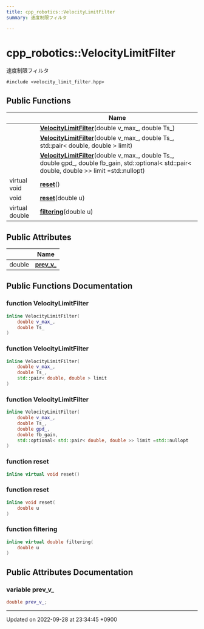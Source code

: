 ```yaml
---
title: cpp_robotics::VelocityLimitFilter
summary: 速度制限フィルタ 

---
```


# cpp_robotics::VelocityLimitFilter



速度制限フィルタ 


`#include <velocity_limit_filter.hpp>`

## Public Functions

|                | Name           |
| -------------- | -------------- |
| | **[VelocityLimitFilter](/cpp_robotics/doxybook/Classes/classcpp__robotics_1_1VelocityLimitFilter/#function-velocitylimitfilter)**(double v_max_, double Ts_) |
| | **[VelocityLimitFilter](/cpp_robotics/doxybook/Classes/classcpp__robotics_1_1VelocityLimitFilter/#function-velocitylimitfilter)**(double v_max_, double Ts_, std::pair< double, double > limit) |
| | **[VelocityLimitFilter](/cpp_robotics/doxybook/Classes/classcpp__robotics_1_1VelocityLimitFilter/#function-velocitylimitfilter)**(double v_max_, double Ts_, double gpd_, double fb_gain, std::optional< std::pair< double, double >> limit =std::nullopt) |
| virtual void | **[reset](/cpp_robotics/doxybook/Classes/classcpp__robotics_1_1VelocityLimitFilter/#function-reset)**() |
| void | **[reset](/cpp_robotics/doxybook/Classes/classcpp__robotics_1_1VelocityLimitFilter/#function-reset)**(double u) |
| virtual double | **[filtering](/cpp_robotics/doxybook/Classes/classcpp__robotics_1_1VelocityLimitFilter/#function-filtering)**(double u) |

## Public Attributes

|                | Name           |
| -------------- | -------------- |
| double | **[prev_v_](/cpp_robotics/doxybook/Classes/classcpp__robotics_1_1VelocityLimitFilter/#variable-prev-v-)**  |

## Public Functions Documentation

### function VelocityLimitFilter

```cpp
inline VelocityLimitFilter(
    double v_max_,
    double Ts_
)
```


### function VelocityLimitFilter

```cpp
inline VelocityLimitFilter(
    double v_max_,
    double Ts_,
    std::pair< double, double > limit
)
```


### function VelocityLimitFilter

```cpp
inline VelocityLimitFilter(
    double v_max_,
    double Ts_,
    double gpd_,
    double fb_gain,
    std::optional< std::pair< double, double >> limit =std::nullopt
)
```


### function reset

```cpp
inline virtual void reset()
```


### function reset

```cpp
inline void reset(
    double u
)
```


### function filtering

```cpp
inline virtual double filtering(
    double u
)
```


## Public Attributes Documentation

### variable prev_v_

```cpp
double prev_v_;
```


-------------------------------

Updated on 2022-09-28 at 23:34:45 +0900